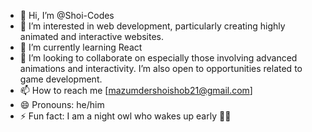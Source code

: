 - 👋 Hi, I’m @Shoi-Codes
- 👀 I’m interested in web development, particularly creating highly animated and interactive websites.
- 🌱 I’m currently learning React 
- 💞️ I’m looking to collaborate on especially those involving advanced animations and interactivity. I’m also open to opportunities related to game development.
- 📫 How to reach me [mazumdershoishob21@gmail.com]
- 😄 Pronouns: he/him
- ⚡ Fun fact: I am a night owl who wakes up early 🌅🦉
